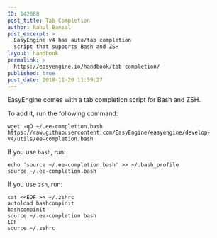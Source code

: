 ```yaml
---
ID: 142688
post_title: Tab Completion
author: Rahul Bansal
post_excerpt: >
  EasyEngine v4 has auto/tab completion
  script that supports Bash and ZSH
layout: handbook
permalink: >
  https://easyengine.io/handbook/tab-completion/
published: true
post_date: 2018-11-20 11:59:27
---
```

<!-- wp:paragraph -->
<p>EasyEngine comes with a tab completion script for Bash and ZSH. </p>
<!-- /wp:paragraph -->

<!-- wp:paragraph -->
<p>To add it, run the following command:</p>
<!-- /wp:paragraph -->

<!-- wp:code -->
<pre class="wp-block-code"><code>wget -qO ~/.ee-completion.bash https://raw.githubusercontent.com/EasyEngine/easyengine/develop-v4/utils/ee-completion.bash</code></pre>
<!-- /wp:code -->

<!-- wp:paragraph -->
<p>If you use <code>bash</code>, run:</p>
<!-- /wp:paragraph -->

<!-- wp:code -->
<pre class="wp-block-code"><code>echo 'source ~/.ee-completion.bash' >> ~/.bash_profile
source ~/.ee-completion.bash</code></pre>
<!-- /wp:code -->

<!-- wp:paragraph -->
<p>If you use <code>zsh</code>, run:</p>
<!-- /wp:paragraph -->

<!-- wp:code -->
<pre class="wp-block-code"><code>cat &lt;&lt;EOF >> ~/.zshrc
autoload bashcompinit
bashcompinit
source ~/.ee-completion.bash
EOF
source ~/.zshrc
</code></pre>
<!-- /wp:code -->